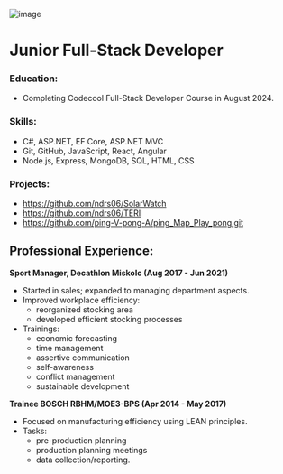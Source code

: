 ![image](https://www.codewars.com/users/ndrs06/badges/large)

# Junior Full-Stack Developer
### Education:
 - Completing Codecool Full-Stack Developer Course in August 2024.

### Skills:
 - C#, ASP.NET, EF Core, ASP.NET MVC
 - Git, GitHub, JavaScript, React, Angular
 - Node.js, Express, MongoDB, SQL, HTML, CSS

### Projects:
 - https://github.com/ndrs06/SolarWatch
 - https://github.com/ndrs06/TERI
 - https://github.com/ping-V-pong-A/ping_Map_Play_pong.git

## Professional Experience:
 **Sport Manager, Decathlon Miskolc (Aug 2017 - Jun 2021)**  
- Started in sales; expanded to managing department aspects.
- Improved workplace efficiency:
    - reorganized stocking area
    - developed efficient stocking processes
- Trainings:
    - economic forecasting
    - time management
    - assertive communication
    - self-awareness
    - conflict management
    - sustainable development

 **Trainee BOSCH RBHM/MOE3-BPS (Apr 2014 - May 2017)**  
- Focused on manufacturing efficiency using LEAN principles.
- Tasks:
    - pre-production planning
    - production planning meetings
    - data collection/reporting.


<!--
**ndrs06/ndrs06** is a ✨ _special_ ✨ repository because its `README.md` (this file) appears on your GitHub profile.

Here are some ideas to get you started:

- 🔭 I’m currently working on ...
- 🌱 I’m currently learning ...
- 👯 I’m looking to collaborate on ...
- 🤔 I’m looking for help with ...
- 💬 Ask me about ...
- 📫 How to reach me: ...
- 😄 Pronouns: ...
- ⚡ Fun fact: ...
-->
